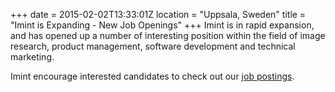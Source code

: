 +++
date = 2015-02-02T13:33:01Z
location = "Uppsala, Sweden"
title = "Imint is Expanding - New Job Openings"
+++
Imint is in rapid expansion, and has opened up a number of interesting position within the field of image research, product management, software development and technical marketing.

Imint encourage interested candidates to check out our [job postings](/career).<!--more-->
